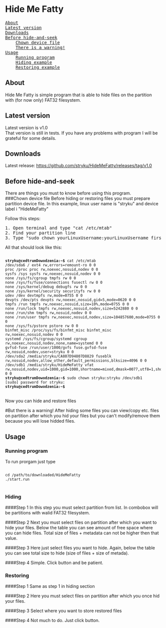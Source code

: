 ﻿# Hide Me Fatty
<pre>
<a href="#about">About</a>
<a href="#latest-version">Latest version</a>
<a href="#downloads">Downloads</a>
<a href="#before-hide-and-seek">Before hide-and-seek</a>
	<a href="#chown-device-file">Chown device file</a>
	<a href="#but-there-is-a-warning">There is a warning!</a>
<a href="#usage">Usage</a>
	<a href="#running-program">Running program</a>
	<a href="#hiding">Hiding example</a>
	<a href="#restoring">Restoring example</a>
</pre>

## About
Hide Me Fatty is simple program that is able to hide files on the partition with (for now only) FAT32 filesystem.

## Latest version
Latest version is v1.0 <br /> That version is still in tests. If you have any problems with program I will be grateful for some details.

## Downloads
Latest release: https://github.com/stryku/HideMeFatty/releases/tag/v1.0

## Before hide-and-seek
There are things you must to know before using this program.<br />
###Chown device file
Before hiding or restoring files you must prepare partition device file. In this example, linux user name is "stryku" and device label i "HideMeFatty"

Follow this steps:
<pre>
1. Open terminal and type "cat /etc/mtab"
2. Find your partition line
3. Type "sudo chown yourLinuxUsername:yourLinuxUsername firstThingInLine" for example "sudo chown stryku:stryku /dev/sdb1"
</pre>

All that should look like this:
<pre>
<code>
<b>stryku@cedtrumDowodzenia:~$</b> cat /etc/mtab
/dev/sda6 / ext4 rw,errors=remount-ro 0 0
proc /proc proc rw,noexec,nosuid,nodev 0 0
sysfs /sys sysfs rw,noexec,nosuid,nodev 0 0
none /sys/fs/cgroup tmpfs rw 0 0
none /sys/fs/fuse/connections fusectl rw 0 0
none /sys/kernel/debug debugfs rw 0 0
none /sys/kernel/security securityfs rw 0 0
udev /dev devtmpfs rw,mode=0755 0 0
devpts /dev/pts devpts rw,noexec,nosuid,gid=5,mode=0620 0 0
tmpfs /run tmpfs rw,noexec,nosuid,size=10%,mode=0755 0 0
none /run/lock tmpfs rw,noexec,nosuid,nodev,size=5242880 0 0
none /run/shm tmpfs rw,nosuid,nodev 0 0
none /run/user tmpfs rw,noexec,nosuid,nodev,size=104857600,mode=0755 0 0
none /sys/fs/pstore pstore rw 0 0
binfmt_misc /proc/sys/fs/binfmt_misc binfmt_misc rw,noexec,nosuid,nodev 0 0
systemd /sys/fs/cgroup/systemd cgroup rw,noexec,nosuid,nodev,none,name=systemd 0 0
gvfsd-fuse /run/user/1000/gvfs fuse.gvfsd-fuse rw,nosuid,nodev,user=stryku 0 0
/dev/sda2 /media/stryku/CA807D94807D8829 fuseblk rw,nosuid,nodev,allow_other,default_permissions,blksize=4096 0 0
/dev/sdb1 /media/stryku/HideMeFatty vfat rw,nosuid,nodev,uid=1000,gid=1000,shortname=mixed,dmask=0077,utf8=1,showexec,flush,uhelper=udisks2 0 0
<b>stryku@cedtrumDowodzenia:~$</b> sudo chown stryku:stryku /dev/sdb1
[sudo] password for stryku: 
<b>stryku@cedtrumDowodzenia:~$</b>
</code>
</pre>

Now you can hide and restore files

#But there is a warning!
After hiding some files you can view/copy etc. files on partition after which you hid your files but you can't modify/remove them because you will lose hidded files.<br />

## Usage

### Running program
To run prorgam just type 
<pre>
<code>
cd /path/to/downloaded/HideMeFatty
./start.run
</code>
</pre>


### Hiding
####Step 1
In this step you must select partition from list. In combobox will be partitions with walid FAT32 filesystem.

####Step 2
Next you must select files on partition after which you want to hide your files. Below the table you can see amount of free space where you can hide files. Total size of files + metadata can not be higher then that value.

####Step 3
Here just select files you want to hide. Again, below the table you can see total size to hide (size of files + size of metada).

####Step 4
Simple. Click button and be patient.

### Restoring
####Step 1
Same as step 1 in hiding section

####Step 2
Here you must select files on partition after which you once hid your files.

####Step 3
Select where you want to store restored files

####Step 4
Not much to do. Just click button.

